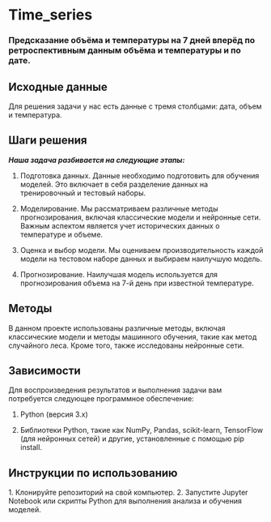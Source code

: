 # Time_series
<h3 class="markdown-body">Предсказание объёма и температуры на 7 дней вперёд по ретроспективным данным объёма и температуры и по дате.</h3>


<h2 class="markdown-body">Исходные данные</h2>
Для решения задачи у нас есть данные с тремя столбцами: дата, объем и температура.

<h2 class="markdown-body">Шаги решения</h2>
<p class="markdown-body"><strong><em>Наша задача разбивается на следующие этапы:</em></strong></p>

1. Подготовка данных. Данные необходимо подготовить для обучения моделей. Это включает в себя разделение данных на тренировочный и тестовый наборы.

2. Моделирование. Мы рассматриваем различные методы прогнозирования, включая классические модели и нейронные сети. Важным аспектом является учет исторических данных о температуре и объеме.

3. Оценка и выбор модели. Мы оцениваем производительность каждой модели на тестовом наборе данных и выбираем наилучшую модель.

4. Прогнозирование. Наилучшая модель используется для прогнозирования объема на 7-й день при известной температуре.

<h2 class="markdown-body">Методы</h2>
В данном проекте использованы различные методы, включая классические модели и методы машинного обучения, такие как метод случайного леса. Кроме того, также исследованы нейронные сети.

<h2 class="markdown-body">Зависимости</h2>
Для воспроизведения результатов и выполнения задачи вам потребуется следующее программное обеспечение:

1. Python (версия 3.x)
   
2. Библиотеки Python, такие как NumPy, Pandas, scikit-learn, TensorFlow (для нейронных сетей) и другие, установленные с помощью pip install.

<h2 class="markdown-body">Инструкции по использованию</h2>
1. Клонируйте репозиторий на свой компьютер.
2. Запустите Jupyter Notebook или скрипты Python для выполнения анализа и обучения моделей.
